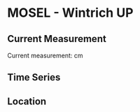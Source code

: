 # MOSEL - Wintrich UP

## Current Measurement

Current measurement: <Value topic="rivers/pegel-online/MOSEL/Wintrich-UP/measurementValue"/> cm

## Time Series

<TimeSeries topic="rivers/pegel-online/MOSEL/Wintrich-UP/measurementValue" period="week" />

## Location

<WorldMap>
  <Marker lat="49.87570957067352" lon="6.946620150874741" labelTopic="rivers/pegel-online/MOSEL/Wintrich-UP/measurementValue" />
</WorldMap>
